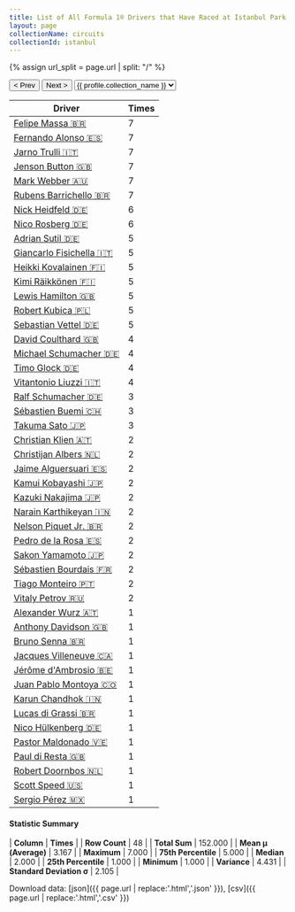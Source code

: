 ```yaml
---
title: List of All Formula 1® Drivers that Have Raced at Istanbul Park
layout: page
collectionName: circuits
collectionId: istanbul
---
```


{% assign url_split = page.url | split: "/" %}
<div id="collection-navigation">
<button onclick="selector.options[selector.selectedIndex-1].value && (window.location = selector.options[selector.selectedIndex-1].value);">&lt; Prev</button>
<button onclick="selector.options[selector.selectedIndex+1].value && (window.location = selector.options[selector.selectedIndex+1].value);">Next &gt;</button>
<select id="selector" onchange="this.options[this.selectedIndex].value && (window.location = this.options[this.selectedIndex].value);">
  {% for collectionId in site.data[page.collectionName].refs %}
    {% if collectionId == page.collectionId %}
      {% assign selected = "selected" %}
    {% else %}
      {% assign selected = "" %}
    {% endif %}
    {% assign profile = site.data[page.collectionName][collectionId].profile %}
    <option value="/f1/{{ page.collectionName }}/{{ collectionId }}/{{ url_split[4] }}" {{ selected }}>{{ profile.collection_name }}</option>
  {% endfor %}
</select>
</div>

| Driver | Times |
|--|--|
| [Felipe Massa 🇧🇷](/f1/drivers/massa) | 7 |
| [Fernando Alonso 🇪🇸](/f1/drivers/alonso) | 7 |
| [Jarno Trulli 🇮🇹](/f1/drivers/trulli) | 7 |
| [Jenson Button 🇬🇧](/f1/drivers/button) | 7 |
| [Mark Webber 🇦🇺](/f1/drivers/webber) | 7 |
| [Rubens Barrichello 🇧🇷](/f1/drivers/barrichello) | 7 |
| [Nick Heidfeld 🇩🇪](/f1/drivers/heidfeld) | 6 |
| [Nico Rosberg 🇩🇪](/f1/drivers/rosberg) | 6 |
| [Adrian Sutil 🇩🇪](/f1/drivers/sutil) | 5 |
| [Giancarlo Fisichella 🇮🇹](/f1/drivers/fisichella) | 5 |
| [Heikki Kovalainen 🇫🇮](/f1/drivers/kovalainen) | 5 |
| [Kimi Räikkönen 🇫🇮](/f1/drivers/raikkonen) | 5 |
| [Lewis Hamilton 🇬🇧](/f1/drivers/hamilton) | 5 |
| [Robert Kubica 🇵🇱](/f1/drivers/kubica) | 5 |
| [Sebastian Vettel 🇩🇪](/f1/drivers/vettel) | 5 |
| [David Coulthard 🇬🇧](/f1/drivers/coulthard) | 4 |
| [Michael Schumacher 🇩🇪](/f1/drivers/michael_schumacher) | 4 |
| [Timo Glock 🇩🇪](/f1/drivers/glock) | 4 |
| [Vitantonio Liuzzi 🇮🇹](/f1/drivers/liuzzi) | 4 |
| [Ralf Schumacher 🇩🇪](/f1/drivers/ralf_schumacher) | 3 |
| [Sébastien Buemi 🇨🇭](/f1/drivers/buemi) | 3 |
| [Takuma Sato 🇯🇵](/f1/drivers/sato) | 3 |
| [Christian Klien 🇦🇹](/f1/drivers/klien) | 2 |
| [Christijan Albers 🇳🇱](/f1/drivers/albers) | 2 |
| [Jaime Alguersuari 🇪🇸](/f1/drivers/alguersuari) | 2 |
| [Kamui Kobayashi 🇯🇵](/f1/drivers/kobayashi) | 2 |
| [Kazuki Nakajima 🇯🇵](/f1/drivers/nakajima) | 2 |
| [Narain Karthikeyan 🇮🇳](/f1/drivers/karthikeyan) | 2 |
| [Nelson Piquet Jr. 🇧🇷](/f1/drivers/piquet_jr) | 2 |
| [Pedro de la Rosa 🇪🇸](/f1/drivers/rosa) | 2 |
| [Sakon Yamamoto 🇯🇵](/f1/drivers/yamamoto) | 2 |
| [Sébastien Bourdais 🇫🇷](/f1/drivers/bourdais) | 2 |
| [Tiago Monteiro 🇵🇹](/f1/drivers/monteiro) | 2 |
| [Vitaly Petrov 🇷🇺](/f1/drivers/petrov) | 2 |
| [Alexander Wurz 🇦🇹](/f1/drivers/wurz) | 1 |
| [Anthony Davidson 🇬🇧](/f1/drivers/davidson) | 1 |
| [Bruno Senna 🇧🇷](/f1/drivers/bruno_senna) | 1 |
| [Jacques Villeneuve 🇨🇦](/f1/drivers/villeneuve) | 1 |
| [Jérôme d'Ambrosio 🇧🇪](/f1/drivers/ambrosio) | 1 |
| [Juan Pablo Montoya 🇨🇴](/f1/drivers/montoya) | 1 |
| [Karun Chandhok 🇮🇳](/f1/drivers/chandhok) | 1 |
| [Lucas di Grassi 🇧🇷](/f1/drivers/grassi) | 1 |
| [Nico Hülkenberg 🇩🇪](/f1/drivers/hulkenberg) | 1 |
| [Pastor Maldonado 🇻🇪](/f1/drivers/maldonado) | 1 |
| [Paul di Resta 🇬🇧](/f1/drivers/resta) | 1 |
| [Robert Doornbos 🇳🇱](/f1/drivers/doornbos) | 1 |
| [Scott Speed 🇺🇸](/f1/drivers/speed) | 1 |
| [Sergio Pérez 🇲🇽](/f1/drivers/perez) | 1 |

#### Statistic Summary

| **Column** | **Times** |
| **Row Count** | 48 |
| **Total Sum** | 152.000 |
| **Mean μ (Average)** | 3.167 |
| **Maximum** | 7.000 |
| **75th Percentile** | 5.000 |
| **Median** | 2.000 |
| **25th Percentile** | 1.000 |
| **Minimum** | 1.000 |
| **Variance** | 4.431 |
| **Standard Deviation σ** | 2.105 |

Download data: [json]({{ page.url | replace:'.html','.json' }}), [csv]({{ page.url | replace:'.html','.csv' }})
